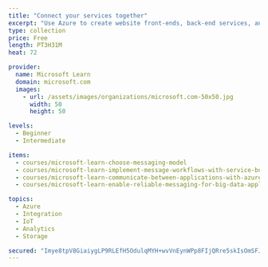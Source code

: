 ```yaml
---
title: "Connect your services together"
excerpt: "Use Azure to create website front-ends, back-end services, and triggered functions that compute-on-demand and can also communicate with each other."
type: collection
price: Free
length: PT3H31M
heat: 72

provider:
  name: Microsoft Learn
  domain: microsoft.com
  images:
    - url: /assets/images/organizations/microsoft.com-50x50.jpg
      width: 50
      height: 50

levels:
  - Beginner
  - Intermediate

items:
  - courses/microsoft-learn-choose-messaging-model
  - courses/microsoft-learn-implement-message-workflows-with-service-bus
  - courses/microsoft-learn-communicate-between-applications-with-azure-queue-storage
  - courses/microsoft-learn-enable-reliable-messaging-for-big-data-applications-using-azure-event-hubs

topics:
  - Azure
  - Integration
  - IoT
  - Analytics
  - Storage

secured: "Imye8tpV8GiaiygLP9RLEfH5OdulqMYH+wvVnEynWPp8FIjQRre5skIsOmSFJ3MD1sTZH8S7RWmEPJRfj5TnT+ip9B5HnBsUsHaNS/dGMv8sflM+LrZ97aR1iSsyDc3rsaoO4+fZMeJQUjL0xkDQ2mJBkT1dlbQCvzh8IOlFrkvG/A4W27fnumVO6wkdm9gdVJBIHsd48kEdpR3AZS1WRYBuKv8QDwwK7Nd0FYDuw3rajQ80rcLI/KKgg4P3xPWP0+a6ZU+iZDPNuhCRRVKlBSy+/LGtUKm5J3d2GwsH7BJ5hUOGrp0YUSycnaIx8Fos353oJdeBFotyflhsEqAz/+hC9mqUBIzIg/BZaIvUaQ4=;QGKTC+h/TiLOUzzQgwYgpQ=="
---
```


